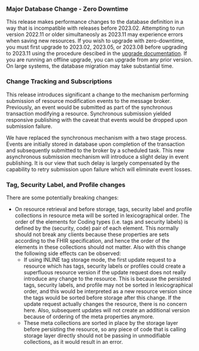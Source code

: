 ### Major Database Change - Zero Downtime

This release makes performance changes to the database definition in a way that is incompatible with releases before 2023.02.
Attempting to run version 2022.11 or older simultaneosly as 2023.11 may experience errors when saving new resources.
If you wish to upgrade with zero-downtime, you must first upgrade to 2023.02, 2023.05, or 2023.08 before upgrading to 2023.11 using the procedure descibed in the [upgrade documentation](../../installation/upgrading.html#upgrading-a-cluster-of-servers-with-zero-downtime).
If you are running an offline upgrade, you can upgrade from any prior version.
On large systems, the database migration may take substantial time.

### Change Tracking and Subscriptions
This release introduces significant a change to the mechanism performing submission of resource modification events
to the message broker.  Previously, an event would be submitted as part of the synchronous transaction
modifying a resource.  Synchronous submission yielded responsive publishing with the caveat that events would be dropped
upon submission failure.

We have replaced the synchronous mechanism with a two stage process.  Events are initially stored in
database upon completion of the transaction and subsequently submitted to the broker by a scheduled task.
This new asynchronous submission mechanism will introduce a slight delay in event publishing.  It is our view that such
delay is largely compensated by the capability to retry submission upon failure which will eliminate event losses.

### Tag, Security Label, and Profile changes

There are some potentially breaking changes: 
* On resource retrieval and before storage, tags, security label and profile collections in resource meta will be 
sorted in lexicographical order. The order of the elements for Coding types (i.e. tags and security labels) is defined 
by the (security, code) pair of each element. This normally should not break any clients because these properties are 
sets according to the FHIR specification, and hence the order of the elements in these collections should not matter. 
Also with this change the following side effects can be observed:
   - If using INLINE tag storage mode, the first update request to a resource which has tags, security 
     labels or profiles could create a superfluous resource version if the update request does not really introduce any 
     change to the resource. This is because the persisted tags, security labels, and profile may not be sorted in 
     lexicographical order, and this would be interpreted as a new resource version since the tags would be sorted 
     before storage after this change. If the update request actually changes the resource, there is no concern here.
     Also, subsequent updates will not create an additional version because of ordering of the meta properties anymore. 
   - These meta collections are sorted in place by the storage layer before persisting the resource, so any piece of 
     code that is calling storage layer directly should not be passing in unmodifiable collections, as it would 
     result in an error. 

